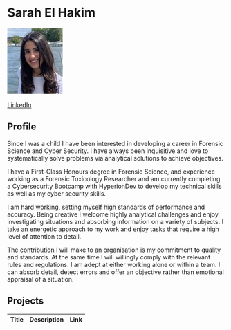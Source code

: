 # Sarah El Hakim

![Profile Picture](Profile.jpg)

[LinkedIn](https://www.linkedin.com/in/sarah-el-hakim-331135229)

## Profile

Since I was a child I have been interested in developing a career in Forensic Science and Cyber Security. I have always been inquisitive and love to systematically solve problems via analytical solutions to achieve objectives. 

I have a First-Class Honours degree in Forensic Science, and experience working as a Forensic Toxicology Researcher and am currently completing a Cybersecurity Bootcamp with HyperionDev to develop my technical skills as well as my cyber security skills.

I am hard working, setting myself high standards of performance and accuracy. Being creative I welcome highly analytical challenges and enjoy investigating situations and absorbing information on a variety of subjects. I take an energetic approach to my work and enjoy tasks that require a high level of attention to detail. 

The contribution I will make to an organisation is my commitment to quality and standards. At the same time I will willingly comply with the relevant rules and regulations. I am adept at either working alone or within a team. I can absorb detail, detect errors and offer an objective rather than emotional appraisal of a situation.

## Projects

| Title | Description | Link |
|-------|-------------|------|